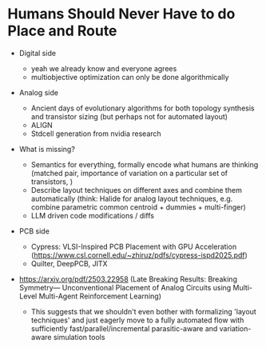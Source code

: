 # Humans Should Never Have to do Place and Route

- Digital side
  - yeah we already know and everyone agrees
  - multiobjective optimization can only be done algorithmically
- Analog side
  - Ancient days of evolutionary algorithms for both topology synthesis and transistor sizing (but perhaps not for automated layout)
  - ALIGN
  - Stdcell generation from nvidia research
- What is missing?
  - Semantics for everything, formally encode what humans are thinking (matched pair, importance of variation on a particular set of transistors, )
  - Describe layout techniques on different axes and combine them automatically (think: Halide for analog layout techniques, e.g. combine parametric common centroid + dummies + multi-finger)
  - LLM driven code modifications / diffs
- PCB side
  - Cypress: VLSI-Inspired PCB Placement with GPU Acceleration (https://www.csl.cornell.edu/~zhiruz/pdfs/cypress-ispd2025.pdf)
  - Quilter, DeepPCB, JITX

- https://arxiv.org/pdf/2503.22958 (Late Breaking Results: Breaking Symmetry— Unconventional Placement of Analog Circuits using Multi-Level Multi-Agent Reinforcement Learning)
  - This suggests that we shouldn't even bother with formalizing 'layout techniques' and just eagerly move to a fully automated flow with sufficiently fast/parallel/incremental parasitic-aware and variation-aware simulation tools
